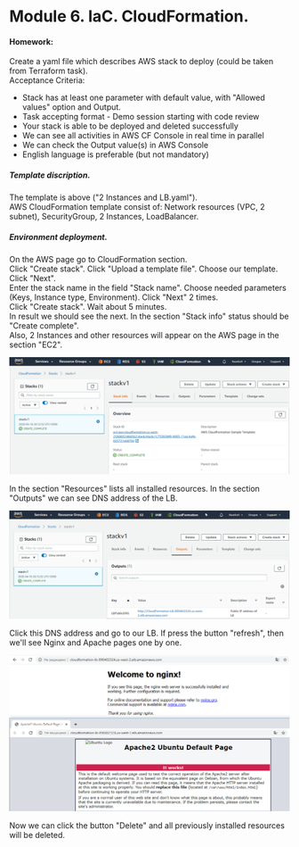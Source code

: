 # Module 6. IaC. CloudFormation.

#### Homework: 
Create a yaml file which describes AWS stack to deploy (could be taken from Terraform task). <br>
Acceptance Criteria:
* Stack has at least one parameter with default value, with "Allowed values" option and Output.
* Task accepting format - Demo session starting with code review
* Your stack is able to be deployed and deleted successfully
* We can see all activities in AWS CF Console in real time in parallel
* We can check the Output value(s) in AWS Console
* English language is preferable (but not mandatory)


##### Template discription.

The template is above ("2 Instances and LB.yaml"). <br>
AWS CloudFormation template consist of: Network resources (VPC, 2 subnet), SecurityGroup, 2 Instances, LoadBalancer. <br>

##### Environment deployment.

On the AWS page go to CloudFormation section. <br>
Click "Create stack". Click "Upload a template file". Choose our template. Click "Next". <br>
Enter the stack name in the field "Stack name". Choose needed parameters (Keys, Instance type, Environment). Click "Next" 2 times. <br>
Click "Create stack". Wait about 5 minutes. <br>
In result we should see the next. In the section "Stack info" status should be "Create complete". <br>
Also, 2 Instances and other resources will appear on the AWS page in the section "EC2".

![something going wrong](./images/image6.2.1.PNG)

In the section "Resources" lists all installed resources.
In the section "Outputs" we can see DNS address of the LB.

![something going wrong](./images/image6.2.2.PNG)

Click this DNS address and go to our LB. If press the button "refresh", then we'll see Nginx and Apache pages one by one.

![something going wrong](./images/image6.2.3.PNG)

Now we can click the button "Delete" and all previously installed resources will be deleted.